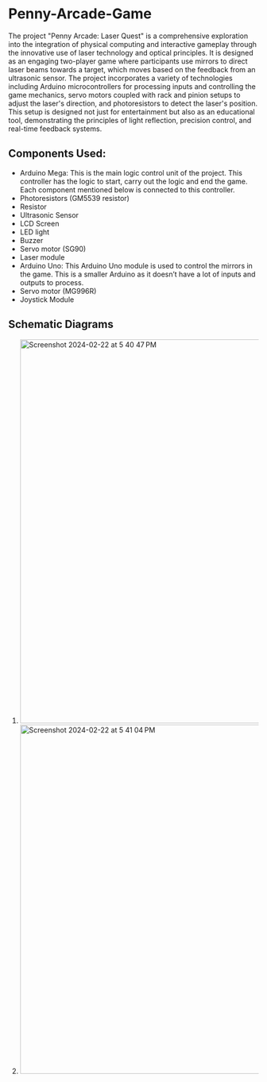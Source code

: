 # Penny-Arcade-Game

The project "Penny Arcade: Laser Quest" is a comprehensive exploration into the integration of physical computing and interactive gameplay through the innovative use of laser technology and optical principles. It is designed as an engaging two-player game where participants use mirrors to direct laser beams towards a target, which moves based on the feedback from an ultrasonic sensor. The project incorporates a variety of technologies including Arduino microcontrollers for processing inputs and controlling the game mechanics, servo motors coupled with rack and pinion setups to adjust the laser's direction, and photoresistors to detect the laser's position. This setup is designed not just for entertainment but also as an educational tool, demonstrating the principles of light reflection, precision control, and real-time feedback systems.

## Components Used: 
- Arduino Mega: This is the main logic control unit of the project. This controller has the logic to start, carry out the logic and end the game. Each component mentioned below is connected to this controller.
- Photoresistors (GM5539 resistor)
- Resistor
- Ultrasonic Sensor
- LCD Screen 
- LED light
- Buzzer
- Servo motor (SG90)
- Laser module
- Arduino Uno: This Arduino Uno module is used to control the mirrors in the game. This is a smaller Arduino as it doesn’t have a lot of inputs and outputs to process.
- Servo motor (MG996R)
- Joystick Module

## Schematic Diagrams
1. <img width="773" alt="Screenshot 2024-02-22 at 5 40 47 PM" src="https://github.com/Prajyot9501/Penny-Arcade-Game/assets/60104217/7d1ba0fd-06f2-41ac-bcef-977e7469f6e6">
2. <img width="703" alt="Screenshot 2024-02-22 at 5 41 04 PM" src="https://github.com/Prajyot9501/Penny-Arcade-Game/assets/60104217/13691258-3682-48c4-a35d-ccf32691a99b">

